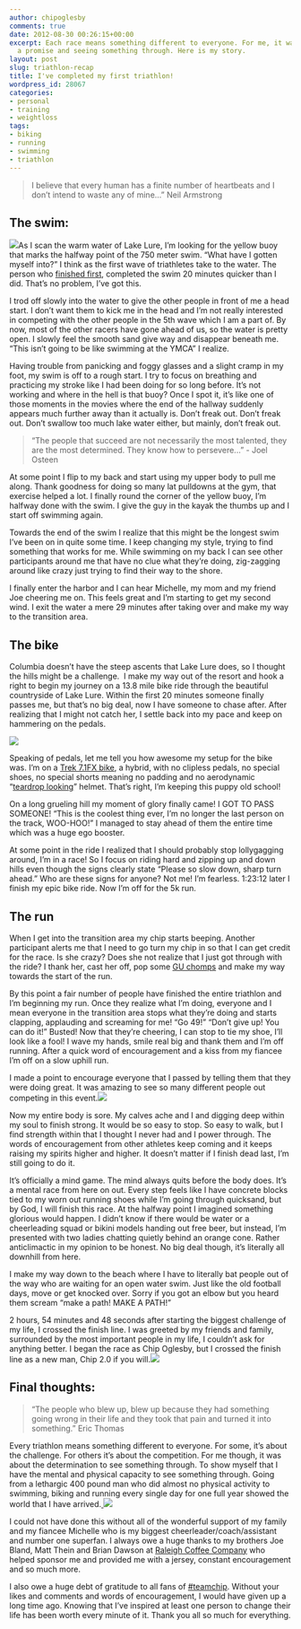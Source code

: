 ```yaml
---
author: chipoglesby
comments: true
date: 2012-08-30 00:26:15+00:00
excerpt: Each race means something different to everyone. For me, it was about keeping
  a promise and seeing something through. Here is my story.
layout: post
slug: triathlon-recap
title: I've completed my first triathlon!
wordpress_id: 28067
categories:
- personal
- training
- weightloss
tags:
- biking
- running
- swimming
- triathlon
---
```


<blockquote>I believe that every human has a finite number of heartbeats and I don’t intend to waste any of mine…” Neil Armstrong</blockquote>




## The swim:


[![](https://storage.googleapis.com/www.chipoglesby.com/wp-content/uploads/2012/08/swim-300x225.jpeg)](https://storage.googleapis.com/www.chipoglesby.com/wp-content/uploads/2012/08/swim.jpeg)As I scan the warm water of Lake Lure, I’m looking for the yellow buoy that marks the halfway point of the 750 meter swim. “What have I gotten myself into?” I think as the first wave of triathletes take to the water. The person who [finished first](http://blogs2.citizen-times.com/outdoors/2012/08/26/hayball-hayes-win-lake-lure-triathlon/), completed the swim 20 minutes quicker than I did. That’s no problem, I’ve got this.

I trod off slowly into the water to give the other people in front of me a head start. I don’t want them to kick me in the head and I’m not really interested in competing with the other people in the 5th wave which I am a part of. By now, most of the other racers have gone ahead of us, so the water is pretty open. I slowly feel the smooth sand give way and disappear beneath me. “This isn’t going to be like swimming at the YMCA” I realize.

Having trouble from panicking and foggy glasses and a slight cramp in my foot, my swim is off to a rough start. I try to focus on breathing and practicing my stroke like I had been doing for so long before. It’s not working and where in the hell is that buoy? Once I spot it, it’s like one of those moments in the movies where the end of the hallway suddenly appears much further away than it actually is. Don’t freak out. Don’t freak out. Don’t swallow too much lake water either, but mainly, don’t freak out.


<blockquote>“The people that succeed are not necessarily the most talented, they are the most determined. They know how to persevere...” - Joel Osteen</blockquote>


At some point I flip to my back and start using my upper body to pull me along. Thank goodness for doing so many lat pulldowns at the gym, that exercise helped a lot. I finally round the corner of the yellow buoy, I’m halfway done with the swim. I give the guy in the kayak the thumbs up and I start off swimming again.

Towards the end of the swim I realize that this might be the longest swim I’ve been on in quite some time. I keep changing my style, trying to find something that works for me. While swimming on my back I can see other participants around me that have no clue what they’re doing, zig-zagging around like crazy just trying to find their way to the shore.

I finally enter the harbor and I can hear Michelle, my mom and my friend Joe cheering me on. This feels great and I’m starting to get my second wind. I exit the water a mere 29 minutes after taking over and make my way to the transition area.


## The bike


Columbia doesn’t have the steep ascents that Lake Lure does, so I thought the hills might be a challenge.  I make my way out of the resort and hook a right to begin my journey on a 13.8 mile bike ride through the beautiful countryside of Lake Lure. Within the first 20 minutes someone finally passes me, but that’s no big deal, now I have someone to chase after. After realizing that I might not catch her, I settle back into my pace and keep on hammering on the pedals.

![](https://storage.googleapis.com/www.chipoglesby.com/wp-content/uploads/2012/08/bike-300x268.jpeg)

Speaking of pedals, let me tell you how awesome my setup for the bike was. I’m on a [Trek 7.1FX bike](http://www.trekbikes.com/us/en/bikes/town/fitness/fx/7_1_fx/), a hybrid, with no clipless pedals, no special shoes, no special shorts meaning no padding and no aerodynamic “[teardrop looking](http://www.buy.com/prod/giro-advantage-2-triathlon-helmet-matte-black-white-l/230021505.html?listingId=209879953)” helmet. That’s right, I’m keeping this puppy old school!

On a long grueling hill my moment of glory finally came! I GOT TO PASS SOMEONE! “This is the coolest thing ever, I’m no longer the last person on the track, WOO-HOO!” I managed to stay ahead of them the entire time which was a huge ego booster.

At some point in the ride I realized that I should probably stop lollygagging around, I’m in a race! So I focus on riding hard and zipping up and down hills even though the signs clearly state “Please so slow down, sharp turn ahead.” Who are these signs for anyone? Not me! I’m fearless. 1:23:12 later I finish my epic bike ride. Now I’m off for the 5k run.


## The run


When I get into the transition area my chip starts beeping. Another participant alerts me that I need to go turn my chip in so that I can get credit for the race. Is she crazy? Does she not realize that I just got through with the ride? I thank her, cast her off, pop some [GU chomps](http://www.rei.com/product/787548/gu-chomps-energy-chews) and make my way towards the start of the run.

By this point a fair number of people have finished the entire triathlon and I’m beginning my run. Once they realize what I’m doing, everyone and I mean everyone in the transition area stops what they’re doing and starts clapping, applauding and screaming for me! “Go 49!” “Don’t give up! You can do it!” Busted! Now that they’re cheering, I can stop to tie my shoe, I’ll look like a fool! I wave my hands, smile real big and thank them and I’m off running. After a quick word of encouragement and a kiss from my fiancee I’m off on a slow uphill run.

I made a point to encourage everyone that I passed by telling them that they were doing great. It was amazing to see so many different people out competing in this event.[![](https://storage.googleapis.com/www.chipoglesby.com/wp-content/uploads/2012/08/run-198x300.jpeg)](https://storage.googleapis.com/www.chipoglesby.com/wp-content/uploads/2012/08/run.jpeg)

Now my entire body is sore. My calves ache and I and digging deep within my soul to finish strong. It would be so easy to stop. So easy to walk, but I find strength within that I thought I never had and I power through. The words of encouragement from other athletes keep coming and it keeps raising my spirits higher and higher. It doesn’t matter if I finish dead last, I’m still going to do it.

It’s officially a mind game. The mind always quits before the body does. It’s a mental race from here on out. Every step feels like I have concrete blocks tied to my worn out running shoes while I’m going through quicksand, but by God, I will finish this race. At the halfway point I imagined something glorious would happen. I didn’t know if there would be water or a cheerleading squad or bikini models handing out free beer, but instead, I’m presented with two ladies chatting quietly behind an orange cone. Rather anticlimactic in my opinion to be honest. No big deal though, it’s literally all downhill from here.

I make my way down to the beach where I have to literally bat people out of the way who are waiting for an open water swim. Just like the old football days, move or get knocked over. Sorry if you got an elbow but you heard them scream “make a path! MAKE A PATH!”

2 hours, 54 minutes and 48 seconds after starting the biggest challenge of my life, I crossed the finish line. I was greeted by my friends and family, surrounded by the most important people in my life, I couldn’t ask for anything better. I began the race as Chip Oglesby, but I crossed the finish line as a new man, Chip 2.0 if you will.[![](https://storage.googleapis.com/www.chipoglesby.com/wp-content/uploads/2012/08/finish.jpeg)](https://storage.googleapis.com/www.chipoglesby.com/wp-content/uploads/2012/08/finish.jpeg)


## Final thoughts:




<blockquote>“The people who blew up, blew up because they had something going wrong in their life and they took that pain and turned it into something.” Eric Thomas</blockquote>


Every triathlon means something different to everyone. For some, it’s about the challenge. For others it’s about the competition. For me though, it was about the determination to see something through. To show myself that I have the mental and physical capacity to see something through. Going from a lethargic 400 pound man who did almost no physical activity to swimming, biking and running every single day for one full year showed the world that I have arrived.[
![](https://storage.googleapis.com/www.chipoglesby.com/wp-content/uploads/2012/08/family-300x225.jpeg)](https://storage.googleapis.com/www.chipoglesby.com/wp-content/uploads/2012/08/family.jpeg)

I could not have done this without all of the wonderful support of my family and my fiancee Michelle who is my biggest cheerleader/coach/assistant and number one superfan. I always owe a huge thanks to my brothers Joe Bland, Matt Thein and Brian Dawson at [Raleigh Coffee Company](http://www.raleighcoffeecompany.com) who helped sponsor me and provided me with a jersey, constant encouragement and so much more.[
](https://storage.googleapis.com/www.chipoglesby.com/wp-content/uploads/2012/08/family.jpeg)

I also owe a huge debt of gratitude to all fans of [#teamchip](https://www.facebook.com/chip2point0). Without your likes and comments and words of encouragement, I would have given up a long time ago. Knowing that I’ve inspired at least one person to change their life has been worth every minute of it. Thank you all so much for everything.
